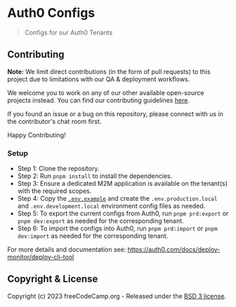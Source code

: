 # Auth0 Configs

> Configs for our Auth0 Tenants

## Contributing

**Note:** We limit direct contributions (in the form of pull requests) to this
project due to limitations with our QA & deployment workflows.

We welcome you to work on any of our other available open-source projects
instead. You can find our contributing guidelines
[here](https://contribute.freecodecamp.org/).

If you found an issue or a bug on this repository, please connect with us in the
contributor's chat room first.

Happy Contributing!

### Setup

- Step 1: Clone the repository.
- Step 2: Run `pnpm install` to install the dependencies.
- Step 3: Ensure a dedicated M2M application is available on the tenant(s) with
  the required scopes.
- Step 4: Copy the [`.env.example`](./.env.example) and create the
  `.env.production.local` and `.env.development.local` environment config files
  as needed.
- Step 5: To export the current configs from Auth0, run `pnpm prd:export` or
  `pnpm dev:export` as needed for the corresponding tenant.
- Step 6: To import the configs into Auth0, run `pnpm prd:import` or
  `pnpm dev:import` as needed for the corresponding tenant.

For more details and documentation see:
<https://auth0.com/docs/deploy-monitor/deploy-cli-tool>

## Copyright & License

Copyright (c) 2023 freeCodeCamp.org - Released under the
[BSD 3 license](LICENSE.md).

